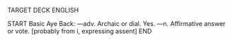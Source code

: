TARGET DECK
ENGLISH

START
Basic
Aye
Back: —adv. Archaic or dial. Yes. —n. Affirmative answer or vote. [probably from i, expressing assent]
END
